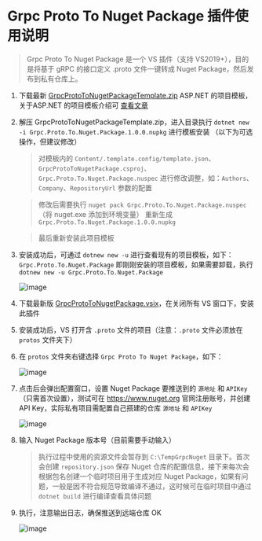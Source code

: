# Grpc Proto To Nuget Package 插件使用说明

> Grpc Proto To Nuget Package 是一个 VS 插件（支持 VS2019+），目的是将基于 gRPC 的接口定义 .proto 文件一键转成 Nuget Package，然后发布到私有仓库上。 

1. 下载最新 [GrpcProtoToNugetPackageTemplate.zip](https://github.com/mingdaocom/GrpcProtoToNugetPackage/releases) ASP.NET 的项目模板，关于ASP.NET 的项目模板介绍可 [查看文章](http://beckjin.com/2019/08/04/aspnet-template/)  

1. 解压 GrpcProtoToNugetPackageTemplate.zip，进入目录执行 `dotnet new -i Grpc.Proto.To.Nuget.Package.1.0.0.nupkg` 进行模板安装 （以下为可选操作，但建议修改）
   
   > 对模板内的 `Content/.template.config/template.json`、`GrpcProtoToNugetPackage.csproj`、`Grpc.Proto.To.Nuget.Package.nuspec` 进行修改调整，如：`Authors`、`Company`、`RepositoryUrl` 参数的配置
   
   > 修改后需要执行 `nuget pack Grpc.Proto.To.Nuget.Package.nuspec`（将 nuget.exe 添加到环境变量） 重新生成 `Grpc.Proto.To.Nuget.Package.1.0.0.nupkg`
   
   > 最后重新安装此项目模板


1. 安装成功后，可通过 `dotnew new -u` 进行查看现有的项目模板，如下：`Grpc.Proto.To.Nuget.Package` 即刚刚安装的项目模板，如果需要卸载，执行 `dotnew new -u Grpc.Proto.To.Nuget.Package`

   ![image](https://user-images.githubusercontent.com/7261408/62512104-34d4de80-b849-11e9-86c0-cbc6187d9599.png)

1. 下载最新版 [GrpcProtoToNugetPackage.vsix](https://github.com/mingdaocom/GrpcProtoToNugetPackage/releases)，在关闭所有 VS 窗口下，安装此插件

1. 安装成功后，VS 打开含 `.proto` 文件的项目（注意：`.proto` 文件必须放在 `protos` 文件夹下）

1. 在 `protos` 文件夹右键选择 `Grpc Proto To Nuget Package`，如下：

   ![image](https://user-images.githubusercontent.com/7261408/62541865-3a541800-b88d-11e9-9294-b44c4a0e8735.png)

1. 点击后会弹出配置窗口，设置 Nuget Package 要推送到的 `源地址` 和 `APIKey`（只需首次设置），测试可在 https://www.nuget.org 官网注册账号，并创建 API Key，实际私有项目需配置自己搭建的仓库 `源地址` 和 `APIKey`
   
   ![image](https://user-images.githubusercontent.com/7261408/62542139-c8300300-b88d-11e9-91a8-796fd5b4455f.png)
   
1. 输入 Nuget Package 版本号（目前需要手动输入）

   > 执行过程中使用的资源文件会暂存到 `C:\TempGrpcNuget` 目录下。首次会创建 `repository.json` 保存 Nuget 仓库的配置信息，接下来每次会根据包名创建一个临时项目用于生成对应 Nuget Package，如果有问题，一般是因不符合规范导致编译不通过，这时候可在临时项目中通过 `dotnet build` 进行编译查看具体问题

1. 执行，注意输出日志，确保推送到远端仓库 OK

   ![image](https://user-images.githubusercontent.com/7261408/62517775-ae28fd00-b85a-11e9-8ff8-2012e1a397f9.png)
